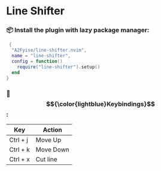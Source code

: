 # Line Shifter

### 📦 Install the plugin with lazy package manager:

```lua
 {
  "A2Fyise/line-shifter.nvim",
  name = "line-shifter",
  config = function()
    require("line-shifter").setup()
  end
}
```
### 🔑 $${\color{lightblue}Keybindings}$$:
<table>
  <thead>
    <tr>
      <th>Key</th>
      <th>Action</th>
    </tr>
  </thead>
  <tbody>
    <tr>
      <td>Ctrl + j</td>
      <td>Move Up</td>
    </tr>
    <tr>
      <td>Ctrl + k</td>
      <td>Move Down</td>
    </tr>
    <tr>
      <td>Ctrl + x</td>
      <td>Cut line</td>
    </tr>
  </tbody>
</table>


